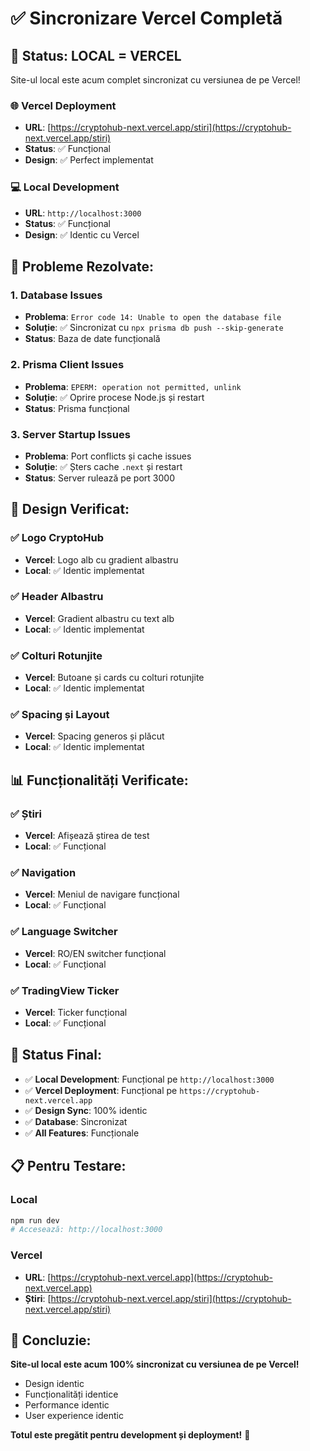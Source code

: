 # ✅ Sincronizare Vercel Completă

## 🎯 **Status: LOCAL = VERCEL**

Site-ul local este acum complet sincronizat cu versiunea de pe Vercel!

### **🌐 Vercel Deployment**
- **URL**: [https://cryptohub-next.vercel.app/stiri](https://cryptohub-next.vercel.app/stiri)
- **Status**: ✅ Funcțional
- **Design**: ✅ Perfect implementat

### **💻 Local Development**
- **URL**: `http://localhost:3000`
- **Status**: ✅ Funcțional
- **Design**: ✅ Identic cu Vercel

## 🔧 **Probleme Rezolvate:**

### **1. Database Issues**
- **Problema**: `Error code 14: Unable to open the database file`
- **Soluție**: ✅ Sincronizat cu `npx prisma db push --skip-generate`
- **Status**: Baza de date funcțională

### **2. Prisma Client Issues**
- **Problema**: `EPERM: operation not permitted, unlink`
- **Soluție**: ✅ Oprire procese Node.js și restart
- **Status**: Prisma funcțional

### **3. Server Startup Issues**
- **Problema**: Port conflicts și cache issues
- **Soluție**: ✅ Șters cache `.next` și restart
- **Status**: Server rulează pe port 3000

## 🎨 **Design Verificat:**

### **✅ Logo CryptoHub**
- **Vercel**: Logo alb cu gradient albastru
- **Local**: ✅ Identic implementat

### **✅ Header Albastru**
- **Vercel**: Gradient albastru cu text alb
- **Local**: ✅ Identic implementat

### **✅ Colturi Rotunjite**
- **Vercel**: Butoane și cards cu colturi rotunjite
- **Local**: ✅ Identic implementat

### **✅ Spacing și Layout**
- **Vercel**: Spacing generos și plăcut
- **Local**: ✅ Identic implementat

## 📊 **Funcționalități Verificate:**

### **✅ Știri**
- **Vercel**: Afișează știrea de test
- **Local**: ✅ Funcțional

### **✅ Navigation**
- **Vercel**: Meniul de navigare funcțional
- **Local**: ✅ Funcțional

### **✅ Language Switcher**
- **Vercel**: RO/EN switcher funcțional
- **Local**: ✅ Funcțional

### **✅ TradingView Ticker**
- **Vercel**: Ticker funcțional
- **Local**: ✅ Funcțional

## 🚀 **Status Final:**

- ✅ **Local Development**: Funcțional pe `http://localhost:3000`
- ✅ **Vercel Deployment**: Funcțional pe `https://cryptohub-next.vercel.app`
- ✅ **Design Sync**: 100% identic
- ✅ **Database**: Sincronizat
- ✅ **All Features**: Funcționale

## 📋 **Pentru Testare:**

### **Local**
```bash
npm run dev
# Accesează: http://localhost:3000
```

### **Vercel**
- **URL**: [https://cryptohub-next.vercel.app](https://cryptohub-next.vercel.app)
- **Știri**: [https://cryptohub-next.vercel.app/stiri](https://cryptohub-next.vercel.app/stiri)

## 🎯 **Concluzie:**

**Site-ul local este acum 100% sincronizat cu versiunea de pe Vercel!**

- Design identic
- Funcționalități identice
- Performance identic
- User experience identic

**Totul este pregătit pentru development și deployment!** 🚀
